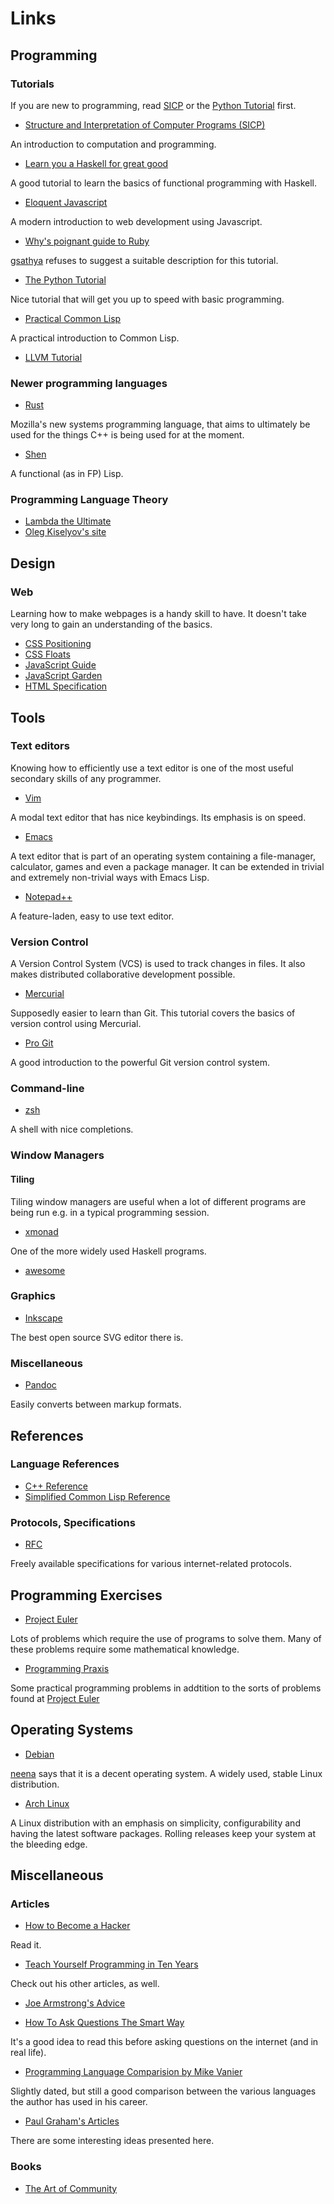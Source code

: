 # Links

## Programming

### Tutorials

If you are new to programming, read
[SICP](http://mitpress.mit.edu/sicp/full-text/book/book.html) or the
[Python Tutorial](http://docs.python.org/3/tutorial/) first.

- [Structure and Interpretation of Computer Programs (SICP)](http://mitpress.mit.edu/sicp/full-text/book/book.html)

An introduction to computation and programming.

- [Learn you a Haskell for great good](http://learnyouahaskell.com/chapters)

A good tutorial to learn the basics of functional programming with Haskell.

- [Eloquent Javascript](http://eloquentjavascript.net/contents.html)

A modern introduction to web development using Javascript.

- [Why's poignant guide to Ruby](http://mislav.uniqpath.com/poignant-guide/)

[gsathya](http://gsathya.in/) refuses to suggest a suitable description for this
tutorial.

- [The Python Tutorial](http://docs.python.org/3/tutorial/)

Nice tutorial that will get you up to speed with basic programming.

- [Practical Common Lisp](http://www.gigamonkeys.com/book/)

A practical introduction to Common Lisp.

- [LLVM Tutorial](http://llvm.org/docs/tutorial/index.html)

### Newer programming languages

- [Rust](http://www.rust-lang.org/) 

Mozilla's new systems programming language, that aims to ultimately be
used for the things C++ is being used for at the moment.

- [Shen](http://www.shenlanguage.org/)

A functional (as in FP) Lisp.

### Programming Language Theory

- [Lambda the Ultimate](http://lambda-the-ultimate.org/)
- [Oleg Kiselyov's site](http://okmij.org/ftp/)

## Design

### Web

Learning how to make webpages is a handy skill to have. It
doesn't take very long to gain an understanding of the basics.

- [CSS Positioning](http://alistapart.com/article/css-positioning-101)
- [CSS Floats](http://alistapart.com/article/css-floats-101)
- [JavaScript Guide](https://developer.mozilla.org/en-US/docs/JavaScript/Guide)
- [JavaScript Garden](http://bonsaiden.github.com/JavaScript-Garden/)
- [HTML Specification](http://www.w3.org/TR/html51/)

## Tools

### Text editors

Knowing how to efficiently use a text editor is one of the most useful
secondary skills of any programmer.

- [Vim](http://www.vim.org/others.php)

A modal text editor that has nice keybindings. Its emphasis is on
speed.

- [Emacs](http://www.gnu.org/software/emacs/tour/)

A text editor that is part of an operating system containing a
file-manager, calculator, games and even a package manager. It can be
extended in trivial and extremely non-trivial ways with Emacs Lisp.

- [Notepad++](http://www.notepad-plus-plus.org/)

A feature-laden, easy to use text editor.

### Version Control

A Version Control System (VCS) is used to track changes in files. It
also makes distributed collaborative development possible.

- [Mercurial](http://hginit.com/01.html)

Supposedly easier to learn than Git. This tutorial covers the basics
of version control using Mercurial.

- [Pro Git](http://git-scm.com/book)

A good introduction to the powerful Git version control system.

### Command-line

- [zsh](https://wiki.archlinux.org/index.php/Zsh)

A shell with nice completions.

### Window Managers

#### Tiling

Tiling window managers are useful when a lot of different programs are
being run e.g. in a typical programming session.

- [xmonad](http://xmonad.org/)

One of the more widely used Haskell programs.

- [awesome](http://awesome.naquadah.org/)

### Graphics
- [Inkscape](http://tavmjong.free.fr/INKSCAPE/MANUAL/html/)

The best open source SVG editor there is.

### Miscellaneous

- [Pandoc](http://johnmacfarlane.net/pandoc/index.html)

Easily converts between markup formats.

## References

### Language References

- [C++ Reference](http://en.cppreference.com/w/)
- [Simplified Common Lisp Reference](http://jtra.cz/stuff/lisp/sclr/index.html)

### Protocols, Specifications

- [RFC](http://www.rfc-editor.org/rfc-index2.html)

Freely available specifications for various internet-related protocols.

## Programming Exercises

- [Project Euler](http://projecteuler.net/)

Lots of problems which require the use of programs to solve them. Many
of these problems require some mathematical knowledge.

- [Programming Praxis](http://programmingpraxis.com/)

Some practical programming problems in addtition to the sorts of
problems found at [Project Euler](http://projecteuler.net/)

## Operating Systems

- [Debian](http://www.debian.org/)

[neena](http://neena.at/) says that it is a decent operating system. A
widely used, stable Linux distribution.

- [Arch Linux](https://www.archlinux.org/)

A Linux distribution with an emphasis on simplicity, configurability
and having the latest software packages. Rolling releases keep your
system at the bleeding edge.

## Miscellaneous

### Articles

- [How to Become a Hacker](http://www.catb.org/esr/faqs/hacker-howto.html)

Read it.

- [Teach Yourself Programming in Ten Years](http://norvig.com/21-days.html)

Check out his other articles, as well.

- [Joe Armstrong's Advice](http://erlang.org/pipermail/erlang-questions/2013-January/071944.html)

- [How To Ask Questions The Smart Way](http://www.catb.org/esr/faqs/smart-questions.html)

It's a good idea to read this before asking questions on the internet (and in real life).

- [Programming Language Comparision by Mike Vanier](http://users.cms.caltech.edu/~mvanier/hacking/programming.html)

Slightly dated, but still a good comparison between the various
languages the author has used in his career.

- [Paul Graham's Articles](http://paulgraham.com/articles.html)

There are some interesting ideas presented here.

### Books

- [The Art of Community](http://www.artofcommunityonline.org/downloads/jonobacon-theartofcommunity-1ed.pdf)
